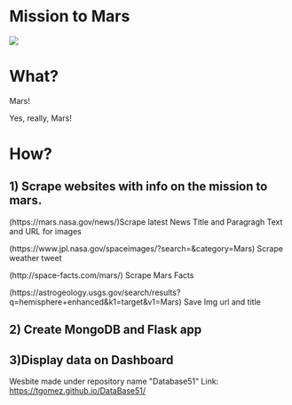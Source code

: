 # Mission to Mars
<img src = "https://www.telegraph.co.uk/content/dam/science/2017/09/01/mars1_trans_NvBQzQNjv4Bq3NQBLvp5yS0jnbfaxqR4vieL5QOzhY_o5bmLoVj4N8c.PNG?imwidth=1400">

# What?
<p> Mars!
</p>
<p> Yes, really, Mars! </p>

# How?
<h2> 1) Scrape websites with info on the mission to mars. </h2>
 <p>(https://mars.nasa.gov/news/)Scrape latest News Title and Paragragh Text and URL for images </p>
 <p>(https://www.jpl.nasa.gov/spaceimages/?search=&category=Mars) Scrape weather tweet </p>
 <p>(http://space-facts.com/mars/) Scrape Mars Facts </p>
 <p>(https://astrogeology.usgs.gov/search/results?q=hemisphere+enhanced&k1=target&v1=Mars) Save Img url and title </p>
 
<h2> 2) Create MongoDB and Flask app </h2>
<h2> 3)Display data on Dashboard </h2>

Wesbite made under repository name "Database51" Link: https://tgomez.github.io/DataBase51/
